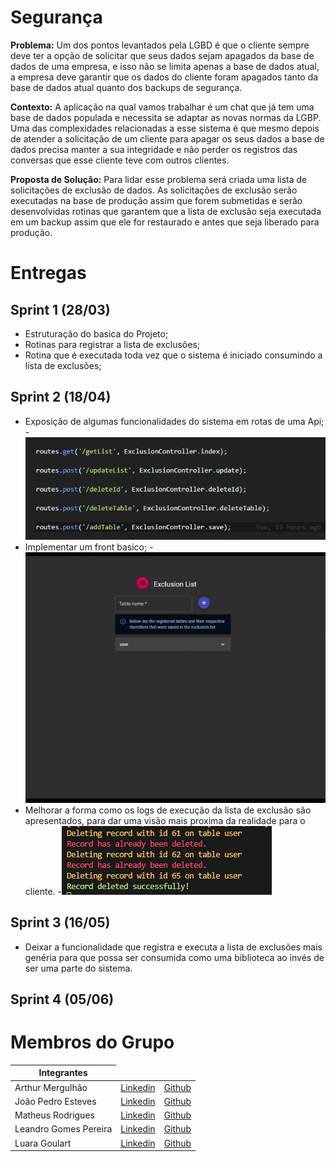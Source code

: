 # Segurança

**Problema:** Um dos pontos levantados pela LGBD é que o cliente sempre deve ter a opção de solicitar
que seus dados sejam apagados da base de dados de uma empresa, e isso não se limita apenas a base
de dados atual, a empresa deve garantir que os dados do cliente foram apagados tanto da base de
dados atual quanto dos backups de segurança.

**Contexto:** A aplicação na qual vamos trabalhar é um chat que já tem uma base de dados populada e
necessita se adaptar as novas normas da LGBP. Uma das complexidades relacionadas a esse sistema é
que mesmo depois de atender a solicitação de um cliente para apagar os seus dados a base de dados
precisa manter a sua integridade e não perder os registros das conversas que esse cliente teve com
outros clientes.

**Proposta de Solução:** Para lidar esse problema será criada uma lista de solicitações de exclusão de
dados. As solicitações de exclusão serão executadas na base de produção assim que forem submetidas e
serão desenvolvidas rotinas que garantem que a lista de exclusão seja executada em um backup assim
que ele for restaurado e antes que seja liberado para produção.

# Entregas 

## Sprint 1 (28/03)
 - Estruturação do basica do Projeto;
 - Rotinas para registrar a lista de exclusões;
 - Rotina que é executada toda vez que o sistema é iniciado consumindo a lista de exclusões;
## Sprint 2 (18/04)
 - Exposição de algumas funcionalidades do sistema em rotas de uma Api;
    -![Alt Text](https://raw.githubusercontent.com/fatec-seguranca/seguranca/master/content/print_routes.png)
 - Implementar um front basico;
    -![Alt Text](https://raw.githubusercontent.com/fatec-seguranca/seguranca/master/content/gif_exclusion_form.gif)
 - Melhorar a forma como os logs de execução da lista de exclusão são apresentados, para dar uma visão mais proxima da realidade para o cliente.
    -![Alt Text](https://raw.githubusercontent.com/fatec-seguranca/seguranca/master/content/exclusion_logs.png)

## Sprint 3 (16/05)
 - Deixar a funcionalidade que registra e executa a lista de exclusões mais genéria para que possa ser consumida como uma biblioteca ao invés de ser uma parte do sistema.

## Sprint 4 (05/06)


# Membros do Grupo

<table>
    <thead>
        <th>Integrantes</th>
    </thead>
    <tbody>
        <tr>
            <td>Arthur Mergulhão</td>
            <td><a href = "#">Linkedin</a></td>
            <td><a href = "#">Github</a></td>
        </tr>
        <tr>
            <td>João Pedro Esteves</td> 
            <td><a href = "#">Linkedin</a></td> 
            <td><a href = "#"> Github</a> </td>
        </tr>
        <tr>
            <td>Matheus Rodrigues</td>
            <td> <a href= "#">Linkedin</a></td>
            <td> <a href= "#">Github</a></td>
        </tr>
        <tr>
            <td>Leandro Gomes Pereira</td>
            <td><a href= "#">Linkedin</a></td>
            <td><a href = "#">Github</a></td>
        </tr>
        <tr>
            <td>Luara Goulart</td> 
            <td><a href = "#">Linkedin</a></td>
            <td><a href = "#">Github</a></td>
        </tr>
    </tbody>
</table>